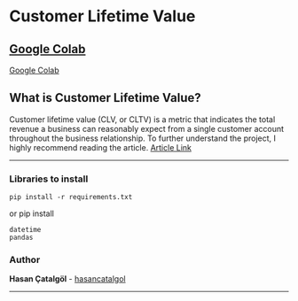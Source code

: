 # Customer Lifetime Value

[Google Colab]()
-------

[Google Colab](https://colab.research.google.com/github/hasancatalgol/customer_lifelong_value/blob/main/customer_lifetime_value_last.ipynb)

## What is Customer Lifetime Value?

Customer lifetime value (CLV, or CLTV) is a metric that indicates the total revenue a business can reasonably expect from a single customer account throughout the business relationship. To further understand the project, I highly recommend reading the article.
[Article Link](https://blog.hubspot.com/service/how-to-calculate-customer-lifetime-value)

---

### Libraries to install 

```
pip install -r requirements.txt
```

or pip install 
```
datetime
pandas
```

### Author

**Hasan Çatalgöl** -  [hasancatalgol](https://github.com/hasancatalgol)

---

